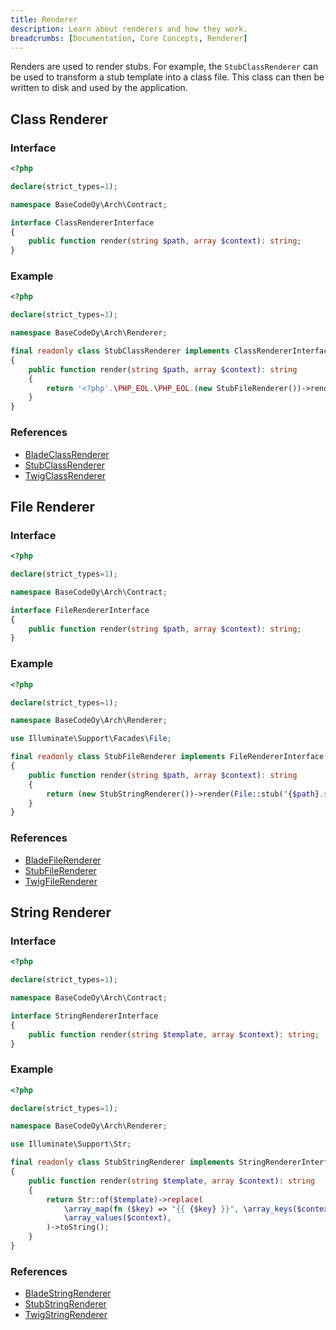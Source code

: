 ```yaml
---
title: Renderer
description: Learn about renderers and how they work.
breadcrumbs: [Documentation, Core Concepts, Renderer]
---
```


Renders are used to render stubs. For example, the `StubClassRenderer` can be used to transform a stub template into a class file. This class can then be written to disk and used by the application.

## Class Renderer

### Interface

```php
<?php

declare(strict_types=1);

namespace BaseCodeOy\Arch\Contract;

interface ClassRendererInterface
{
    public function render(string $path, array $context): string;
}
```

### Example

```php
<?php

declare(strict_types=1);

namespace BaseCodeOy\Arch\Renderer;

final readonly class StubClassRenderer implements ClassRendererInterface
{
    public function render(string $path, array $context): string
    {
        return '<?php'.\PHP_EOL.\PHP_EOL.(new StubFileRenderer())->render($path, $context);
    }
}
```

### References

- [BladeClassRenderer](https://github.com/basecodeoy/laravel-arch/tree/main/src/Renderer/BladeClassRenderer.php)
- [StubClassRenderer](https://github.com/basecodeoy/laravel-arch/tree/main/src/Renderer/StubClassRenderer.php)
- [TwigClassRenderer](https://github.com/basecodeoy/laravel-arch/tree/main/src/Renderer/TwigClassRenderer.php)

## File Renderer

### Interface

```php
<?php

declare(strict_types=1);

namespace BaseCodeOy\Arch\Contract;

interface FileRendererInterface
{
    public function render(string $path, array $context): string;
}
```

### Example

```php
<?php

declare(strict_types=1);

namespace BaseCodeOy\Arch\Renderer;

use Illuminate\Support\Facades\File;

final readonly class StubFileRenderer implements FileRendererInterface
{
    public function render(string $path, array $context): string
    {
        return (new StubStringRenderer())->render(File::stub("{$path}.stub"), $context);
    }
}
```

### References

- [BladeFileRenderer](https://github.com/basecodeoy/laravel-arch/tree/main/src/Renderer/BladeFileRenderer.php)
- [StubFileRenderer](https://github.com/basecodeoy/laravel-arch/tree/main/src/Renderer/StubFileRenderer.php)
- [TwigFileRenderer](https://github.com/basecodeoy/laravel-arch/tree/main/src/Renderer/TwigFileRenderer.php)

## String Renderer

### Interface

```php
<?php

declare(strict_types=1);

namespace BaseCodeOy\Arch\Contract;

interface StringRendererInterface
{
    public function render(string $template, array $context): string;
}
```

### Example

```php
<?php

declare(strict_types=1);

namespace BaseCodeOy\Arch\Renderer;

use Illuminate\Support\Str;

final readonly class StubStringRenderer implements StringRendererInterface
{
    public function render(string $template, array $context): string
    {
        return Str::of($template)->replace(
            \array_map(fn ($key) => "{{ {$key} }}", \array_keys($context)),
            \array_values($context),
        )->toString();
    }
}
```

### References

- [BladeStringRenderer](https://github.com/basecodeoy/laravel-arch/tree/main/src/Renderer/BladeStringRenderer.php)
- [StubStringRenderer](https://github.com/basecodeoy/laravel-arch/tree/main/src/Renderer/StubStringRenderer.php)
- [TwigStringRenderer](https://github.com/basecodeoy/laravel-arch/tree/main/src/Renderer/TwigStringRenderer.php)

